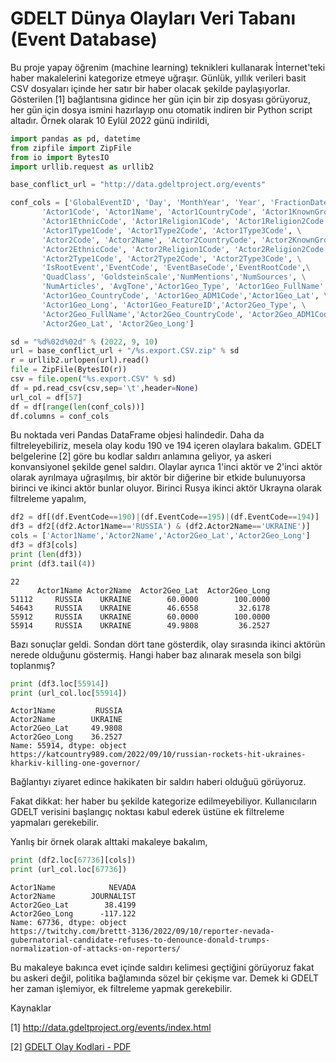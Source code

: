 # GDELT Dünya Olayları Veri Tabanı (Event Database)

Bu proje yapay öğrenim (machine learning) teknikleri kullanarak
İnternet'teki haber makalelerini kategorize etmeye uğraşır. Günlük,
yıllık verileri basit CSV dosyaları içinde her satır bir haber olacak
şekilde paylaşıyorlar. Gösterilen [1] bağlantısına gidince her gün
için bir zip dosyası görüyoruz, her gün için dosya ismini hazırlayıp
onu otomatik indiren bir Python script altadır. Örnek olarak 10 Eylül
2022 günü indirildi,

```python
import pandas as pd, datetime
from zipfile import ZipFile
from io import BytesIO
import urllib.request as urllib2

base_conflict_url = "http://data.gdeltproject.org/events"

conf_cols = ['GlobalEventID', 'Day', 'MonthYear', 'Year', 'FractionDate',\
       'Actor1Code', 'Actor1Name', 'Actor1CountryCode', 'Actor1KnownGroupCode',\
       'Actor1EthnicCode', 'Actor1Religion1Code', 'Actor1Religion2Code',\
       'Actor1Type1Code', 'Actor1Type2Code', 'Actor1Type3Code', \
       'Actor2Code', 'Actor2Name', 'Actor2CountryCode', 'Actor2KnownGroupCode',
       'Actor2EthnicCode', 'Actor2Religion1Code', 'Actor2Religion2Code',
       'Actor2Type1Code', 'Actor2Type2Code', 'Actor2Type3Code', \
       'IsRootEvent','EventCode', 'EventBaseCode','EventRootCode',\
       'QuadClass', 'GoldsteinScale','NumMentions','NumSources', \
       'NumArticles', 'AvgTone','Actor1Geo_Type', 'Actor1Geo_FullName',\
       'Actor1Geo_CountryCode', 'Actor1Geo_ADM1Code','Actor1Geo_Lat', \
       'Actor1Geo_Long', 'Actor1Geo_FeatureID','Actor2Geo_Type', \
       'Actor2Geo_FullName','Actor2Geo_CountryCode', 'Actor2Geo_ADM1Code',\
       'Actor2Geo_Lat', 'Actor2Geo_Long']

sd = "%d%02d%02d" % (2022, 9, 10)
url = base_conflict_url + "/%s.export.CSV.zip" % sd
r = urllib2.urlopen(url).read()
file = ZipFile(BytesIO(r))
csv = file.open("%s.export.CSV" % sd)
df = pd.read_csv(csv,sep='\t',header=None)    
url_col = df[57]        
df = df[range(len(conf_cols))]
df.columns = conf_cols
```

Bu noktada veri Pandas DataFrame objesi halindedir. Daha da
filtreleyebiliriz, mesela olay kodu 190 ve 194 içeren olaylara
bakalım. GDELT belgelerine [2] göre bu kodlar saldırı anlamına
geliyor, ya askeri konvansiyonel şekilde genel saldırı. Olaylar ayrıca
1'inci aktör ve 2'inci aktör olarak ayrılmaya uğraşılmış, bir aktör
bir diğerine bir etkide bulunuyorsa birinci ve ikinci aktör bunlar
oluyor. Birinci Rusya ikinci aktör Ukrayna olarak filtreleme yapalım,

```python
df2 = df[(df.EventCode==190)|(df.EventCode==195)|(df.EventCode==194)]
df3 = df2[(df2.Actor1Name=='RUSSIA') & (df2.Actor2Name=='UKRAINE')]
cols = ['Actor1Name','Actor2Name','Actor2Geo_Lat','Actor2Geo_Long']
df3 = df3[cols]
print (len(df3))
print (df3.tail(4))
```

```text
22
      Actor1Name Actor2Name  Actor2Geo_Lat  Actor2Geo_Long
51112     RUSSIA    UKRAINE        60.0000        100.0000
54643     RUSSIA    UKRAINE        46.6558         32.6178
55912     RUSSIA    UKRAINE        60.0000        100.0000
55914     RUSSIA    UKRAINE        49.9808         36.2527
```

Bazı sonuçlar geldi. Sondan dört tane gösterdik, olay sırasında ikinci
aktörün nerede olduğunu göstermiş. Hangi haber baz alınarak mesela son
bilgi toplanmış?


```python
print (df3.loc[55914])
print (url_col.loc[55914])
```

```text
Actor1Name         RUSSIA
Actor2Name        UKRAINE
Actor2Geo_Lat     49.9808
Actor2Geo_Long    36.2527
Name: 55914, dtype: object
https://katcountry989.com/2022/09/10/russian-rockets-hit-ukraines-kharkiv-killing-one-governor/
```

Bağlantıyı ziyaret edince hakikaten bir saldırı haberi olduğuü görüyoruz.

Fakat dikkat: her haber bu şekilde kategorize edilmeyebiliyor. Kullanıcıların
GDELT verisini başlangıç noktası kabul ederek üstüne ek filtreleme yapmaları
gerekebilir.

Yanlış bir örnek olarak alttaki makaleye bakalım,

```python
print (df2.loc[67736][cols])
print (url_col.loc[67736])
```

```text
Actor1Name            NEVADA
Actor2Name        JOURNALIST
Actor2Geo_Lat        38.4199
Actor2Geo_Long      -117.122
Name: 67736, dtype: object
https://twitchy.com/brettt-3136/2022/09/10/reporter-nevada-gubernatorial-candidate-refuses-to-denounce-donald-trumps-normalization-of-attacks-on-reporters/
```

Bu makaleye bakınca evet içinde saldırı kelimesi geçtiğini görüyoruz
fakat bu askeri değil, politika bağlamında sözel bir çekişme var. Demek
ki GDELT her zaman işlemiyor, ek filtreleme yapmak gerekebilir.


Kaynaklar

[1] http://data.gdeltproject.org/events/index.html

[2] [GDELT Olay Kodlari - PDF](http://data.gdeltproject.org/documentation/CAMEO.Manual.1.1b3.pdf)




